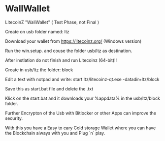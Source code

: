 # WallWallet

LitecoinZ "WallWallet" ( Test Phase, not Final )

Create on usb folder named: ltz

Download your wallet from https://litecoinz.org/ (Windows version)

Run the win.setup. and couse the folder usb/ltz as destination.

After instlation do not finish and run Litecoinz (64-bit)!!

Create in usb/ltz the folder: block
 
Edit a text with notpad and write: start ltz/litecoinz-qt.exe -datadir=ltz/block

Save this as start.bat file and delete the .txt

Klick on the start.bat and it downloads your %appdata% in the usb/ltz/block folder.

Further Encrypton of the Usb with Bitlocker or other Apps can improve the security.


With this you have a Easy to cary Cold storage Wallet where you can have the Blockchain always with you and Plug ´n´ play.
